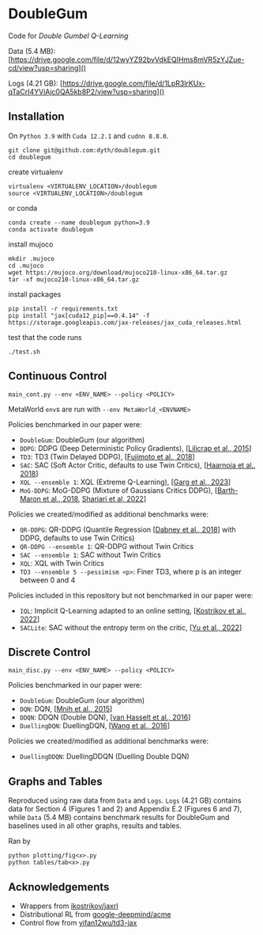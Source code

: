 # DoubleGum

Code for *Double Gumbel Q-Learning*

Data (5.4 MB): [https://drive.google.com/file/d/12wyYZ92bvVdkEQIHms8mVR5zYJZue-cd/view?usp=sharing]()

Logs (4.21 GB): [https://drive.google.com/file/d/1LpR3lrKUx-qTaCrI4YViAjc0QA5kb8P2/view?usp=sharing]()


## Installation

On `Python 3.9` with `Cuda 12.2.1` and `cudnn 8.8.0`.

```commandline
git clone git@github.com:dyth/doublegum.git
cd doublegum
```

create virtualenv
```
virtualenv <VIRTUALENV_LOCATION>/doublegum
source <VIRTUALENV_LOCATION>/doublegum
```
or conda
```commandline
conda create --name doublegum python=3.9
conda activate doublegum
```

install mujoco
```commandline
mkdir .mujoco
cd .mujoco
wget https://mujoco.org/download/mujoco210-linux-x86_64.tar.gz
tar -xf mujoco210-linux-x86_64.tar.gz
```

install packages
```commandline
pip install -r requirements.txt
pip install "jax[cuda12_pip]==0.4.14" -f https://storage.googleapis.com/jax-releases/jax_cuda_releases.html
```

test that the code runs
```commandline
./test.sh
```


## Continuous Control

```commandline
main_cont.py --env <ENV_NAME> --policy <POLICY>
```
MetaWorld `env`s are run with `--env MetaWorld_<ENVNAME>`

Policies benchmarked in our paper were:
* `DoubleGum`: DoubleGum (our algorithm)
* `DDPG`: DDPG (Deep Deterministic Policy Gradients), [[Lilicrap et al., 2015](https://arxiv.org/abs/1509.02971)]
* `TD3`: TD3 (Twin Delayed DDPG), [[Fujimoto et al., 2018](https://proceedings.mlr.press/v80/fujimoto18a.html)]
* `SAC`: SAC (Soft Actor Critic, defaults to use Twin Critics), [[Haarnoja et al., 2018](https://arxiv.org/abs/1812.05905)]
* `XQL --ensemble 1`: XQL (Extreme Q-Learning), [[Garg et al., 2023](https://openreview.net/forum?id=SJ0Lde3tRL)]
* `MoG-DDPG`: MoG-DDPG (Mixture of Gaussians Critics DDPG), [[Barth-Maron et al., 2018](https://openreview.net/forum?id=SyZipzbCb), [Shariari et al, 2022](https://arxiv.org/abs/2204.10256)]

Policies we created/modified as additional benchmarks were:
* `QR-DDPG`: QR-DDPG (Quantile Regression [[Dabney et al., 2018](https://ojs.aaai.org/index.php/AAAI/article/view/11791)] with DDPG, defaults to use Twin Critics)
* `QR-DDPG --ensemble 1`: QR-DDPG without Twin Critics
* `SAC --ensemble 1`: SAC without Twin Critics
* `XQL`: XQL with Twin Critics
* `TD3 --ensemble 5 --pessimism <p>`: Finer TD3, where p is an integer between 0 and 4

Policies included in this repository but not benchmarked in our paper were:
* `IQL`: Implicit Q-Learning adapted to an online setting, [[Kostrikov et al., 2022](https://openreview.net/forum?id=68n2s9ZJWF8)]
* `SACLite`: SAC without the entropy term on the critic, [[Yu et al., 2022](https://arxiv.org/abs/2201.12434)]


## Discrete Control

```commandline
main_disc.py --env <ENV_NAME> --policy <POLICY>
```

Policies benchmarked in our paper were:
* `DoubleGum`: DoubleGum (our algorithm)
* `DQN`: DQN, [[Mnih et al., 2015](https://www.nature.com/articles/nature14236)]
* `DDQN`: DDQN (Double DQN), [[van Hasselt et al., 2016](https://ojs.aaai.org/index.php/AAAI/article/view/10295)]
* `DuellingDQN`: DuellingDQN, [[Wang et al., 2016](http://proceedings.mlr.press/v48/wangf16.html)]

Policies we created/modified as additional benchmarks were:
* `DuellingDDQN`: DuellingDDQN (Duelling Double DQN)


## Graphs and Tables

Reproduced using raw data from `Data` and `Logs`.
`Logs` (4.21 GB) contains data for Section 4 (Figures 1 and 2) and Appendix E.2 (Figures 6 and 7), while `Data` (5.4 MB) contains benchmark results for DoubleGum and baselines used in all other graphs, results and tables.

Ran by
```commandline
python plotting/fig<x>.py
python tables/tab<x>.py
```


## Acknowledgements

* Wrappers from [ikostrikov/jaxrl](https://github.com/ikostrikov/jaxrl)
* Distributional RL from [google-deepmind/acme](https://github.com/google-deepmind/acme)
* Control flow from [yifan12wu/td3-jax](https://github.com/yifan12wu/td3-jax)
